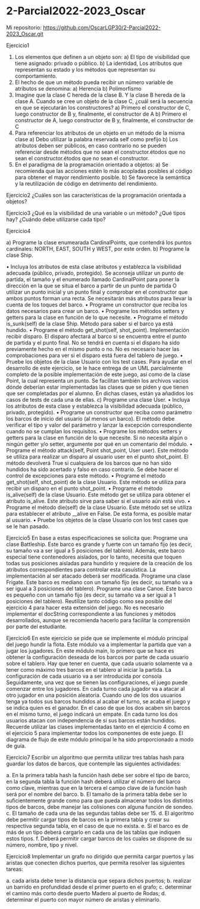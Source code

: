 # 2-Parcial2022-2023_Oscar

Mi repositorio: https://github.com/OscarLGP30/2-Parcial2022-2023_Oscar.git


Ejercicio1
1) Los elementos que definen a un objeto son:
  a) El tipo de visibilidad que tiene asignado: privado o público.
  b) La identidad, Los atributos que representan su estado y los métodos que representan su comportamiento.
2) El hecho de que un método pueda recibir un número variable de atributos se denomina: 
  a) Herencia
  b) Polimorfismo
3) Imagine que la clase C hereda de la clase B. Y la clase B hereda de la clase A. Cuando se cree un objeto de la clase C, ¿cuál será la secuencia en que se ejecutarán los constructores?
  a) Primero el constructor de C, luego constructor de B y, finalmente, el constructor de A
  b) Primero el constructor de A, luego constructor de B y, finalmente, el constructor de C
4) Para referenciar los atributos de un objeto en un método de la misma clase
  a) Debo utilizar la palabra reservada self como prefijo
  b) Los atributos deben ser públicos, en caso contrario no se pueden referenciar desde métodos que no sean el constructor.étodos que no sean el      constructor.étodos que no sean el constructor.
5) En el paradigma de la programación orientado a objetos:
  a) Se recomienda que las acciones estén lo más acopladas posibles al código para obtener el mayor rendimiento posible.
  b) Se favorece la semántica y la reutilización de código en detrimento del rendimiento.
  
  
  Ejercicio2
  ¿Cuáles son las características de la programación orientada a objetos?
  
  Ejercicio3
  ¿Qué es la visibilidad de una variable o un método? ¿Qué tipos hay? ¿Cuándo debe utilizarse cada tipo?
  
  Ejercicio4
  
  a) Programe la clase enumearada CardinalPoints, que contendrá los puntos cardinales: NORTH, EAST, SOUTH y WEST, por este orden.
  b) Programe la clase Ship.
  
• Incluya los atributos de esta clase atributos y establezca la visibilidad adecuada (público, privado, protegido). Se aconseja utilizar un punto de partida, el tamaño y el enumerado llamado CardinalPoint para poner la dirección en la que se situa el barco a partir de un punto de partida O utilizar un punto inicial y un punto final y comprobar en el constructor que ambos puntos forman una recta. Se necesitarán más atributos para llevar la cuenta de los toques del barco.
• Programe un constructor que reciba los datos necesarios para crear un barco.
• Programe los métodos setters y getters para la clase en función de lo que necesite.
• Programe el método is_sunk(self) de la clase Ship. Método para saber si el barco ya está
hundido.
• Programe el método get_shot(self, shot_point). Implementación recibir disparo. El disparo
afectará al barco si se encuentra entre el punto de partida y el punto final. No se tendrá en cuenta si el disparo ha sido previamente hecho en el mismo punto o no. No es necesario hacer las comprobaciones para ver si el disparo está fuera del tablero de juego.
• Pruebe los objetos de la clase Usuario con los test cases.
Para ayudar en el desarrollo de este ejercicio, se le hace entrega de un UML parcialmente completo de la posible implementación de este juego, así como de la clase Point, la cual representa un punto. Se facilitan también los archivos vacios dónde deberían estar implementadas las clases que se piden y que tienen que ser completadas por el alumno. En dichas clases, están ya añadidos los casos de tests de cada una de ellas.
c) Programe una clase User.
• Incluya los atributos de esta clase y establezca la visibilidad adecuada (público, privado, protegido).
• Programe un constructor que reciba como parámetro los barcos de inicio del usuario (al
menos un barco). El método debe verificar el tipo y valor del parámetro y lanzar la excepción
correspondiente cuando no se cumplan los requisitos.
• Programe los métodos setters y getters para la clase en función de lo que necesite. Si no
necesita algún o ningún getter y/o setter, argumente por qué en un comentario del módulo.
• Programe el método attack(self, Point shot_point, User user). Este método se utiliza para
realizar un disparo al usuario user en el punto shot_point. El método devolverá True si cualquiera de los barcos que no han sido hundidos ha sido acertado y falso en caso contrario. Se debe hacer el control de excepciones para este método.
• Programe el método get_shot(self, shot_point) de la clase Usuario. Este método se utiliza para recibir un disparo en el punto shot_point.
• Programe el método is_alive(self) de la clase Usuario. Este método get se utiliza para obtener el atributo is_alive. Este atributo sirve para saber si el usuario aún está vivo.
• Programe el método die(self) de la clase Usuario. Este método set se utiliza para establecer el atributo __alive en False. De esta forma, es posible matar al usuario.
• Pruebe los objetos de la clase Usuario con los test cases que se le han pasado.


Ejercicio5
En base a estas especificaciones se solicita que:
Programe una clase Battleship. Este barco es grande y fuerte con un tamaño fijo (es decir, su tamaño va a ser igual a 5 posiciones del tablero). Además, este barco especial tiene contenedores aislados, por lo tanto, necesita que toquen todas sus posiciones aisladas para hundirlo y requiere de la creación de los atributos correspondientes para controlar esta casuística. La implementación al ser atacado deberá ser modificada.
Programe una clase Frigate. Este barco es mediano con un tamaño fijo (es decir, su tamaño va a ser igual a 3 posiciones del tablero).
Programe una clase Canoe. Este barco es pequeño con un tamaño fijo (es decir, su tamaño va a ser igual a 1 posiciones del tablero).
Reutilize tanto código como sea posible del ejercicio 4 para hacer esta extensión del juego.
No es necesario implementar el docString correspondiente a las funciones y métodos desarrollados, aunque se recomienda hacerlo para facilitar la comprensión por parte del estudiante.


Ejercicio6
En este ejercicio se pide que se implemente el módulo principal del juego hundir la flota. Este módulo va a implementar la partida que van a jugar los jugadores.
En este módulo main, lo primero que se hace es obtener la configuración deseada de los barcos por parte de cada usuario sobre el tablero. Hay que tener en cuenta, que cada usuario solamente va a tener como máximo tres barcos en el tablero al iniciar la partida. La configuración de cada usuario va a ser introducida por consola
Seguidamente, una vez que se tienen las configuraciones, el juego puede comenzar entre los jugadores. En cada turno cada jugador va a atacar al otro jugador en una posición aleatoria. Cuando uno de los dos usuarios tenga ya todos sus barcos hundidos al acabar el turno, se acaba el juego y se indica quien es el ganador. En el caso de que los dos acaben sin barcos en el mismo turno, el juego indicará un empate. En cada turno los dos usuarios atacan con independencia de si sus barcos están hundidos.
Recuerde utilizar las clases implementadas tanto en el ejercicio 4 como en el ejercicio 5 para implementar todos los componentes de este juego.
El diagrama de flujo de este módulo principal le ha sido proporcionado a modo de guía.


Ejercicio7
Escribir un algoritmo que permita utilizar tres tablas hash para guardar los datos de barcos, que contemple las siguientes actividades:

a. En la primera tabla hash la función hash debe ser sobre el tipo de barco, en la segunda tabla la función hash deberá utilizar el número del barco como clave, mientras que en la tercera el campo clave de la función hash será por el nombre del barco.
b. El tamaño de la primera tabla debe ser lo suficientemente grande como para que pueda almacenar todos los distintos tipos de barcos, debe manejar las colisiones con alguna función de sondeo.
c. El tamaño de cada una de las segundas tablas debe ser 15.
d. El algoritmo debe permitir cargar tipos de barcos en la primera tabla y crear su respectiva segunda tabla, en el caso de que no exista.
e. Si el barco es de más de un tipo deberá cargarlo en cada una de las tablas que indiquen estos tipos.
f. Deberá permitir cargar barcos de los cuales se dispone de su número, nombre, tipo y nivel.


Ejercicio8
Implementar un grafo no dirigido que permita cargar puertos y las aristas que conecten dichos puertos, que permita resolver las siguientes tareas:

a. cada arista debe tener la distancia que separa dichos puertos;
b. realizar un barrido en profundidad desde el primer puerto en el grafo;
c. determinar el camino más corto desde puerto Madero al puerto de Rodas;
d. determinar el puerto con mayor número de aristas y eliminarlo.
